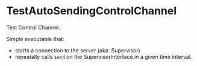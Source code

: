 # TestAutoSendingControlChannel

Test Control Channel.

Simple executable that:

- starts a connection to the server (aka. Supervisor)
- repeatally calls `send` on the SupervisorInterface in a given time interval.
